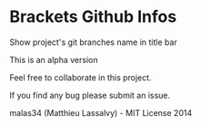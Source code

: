 Brackets Github Infos
=========================

Show project's git branches name in title bar

This is an alpha version

Feel free to collaborate in this project.

If you find any bug please submit an issue.

malas34 (Matthieu Lassalvy) - MIT License 2014
